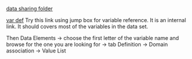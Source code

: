 [data sharing folder](https://drive.google.com/drive/folders/0B3rGOh-OYz0WMXFwTnVuZnVHQXc)

[var def](http://internal4.health.nsw.gov.au/hird/index.cfm)
Try this link using jump box for variable reference. It is an internal link. It should covers most of the variables in the data set. 
 
Then Data Elements -> choose the first letter of the variable name and browse for the one you are looking for -> tab Definition -> Domain association -> Value List
